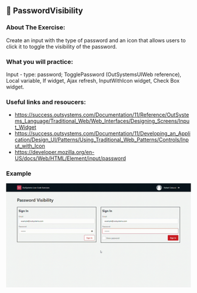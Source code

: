 ## :ledger: PasswordVisibility

### About The Exercise:

Create an input with the type of password and an icon that allows users to click it to toggle the visibility of the password.

### What you will practice:

Input - type: password; TogglePassword (OutSystemsUIWeb reference), Local variable, If widget, Ajax refresh, InputWithIcon widget, Check Box widget.

### Useful links and resoucers:

- https://success.outsystems.com/Documentation/11/Reference/OutSystems_Language/Traditional_Web/Web_Interfaces/Designing_Screens/Input_Widget
- https://success.outsystems.com/Documentation/11/Developing_an_Application/Design_UI/Patterns/Using_Traditional_Web_Patterns/Controls/Input_with_Icon
- https://developer.mozilla.org/en-US/docs/Web/HTML/Element/input/password

### Example
![](./Samples/PasswordVisibility.gif)
